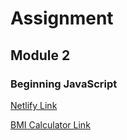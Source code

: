 # Assignment

## Module 2

### Beginning JavaScript

[Netlify Link](https://cool-dieffenbachia-827a84.netlify.app/)

[BMI Calculator Link](https://shakhawat15.github.io/assignment-module-2)